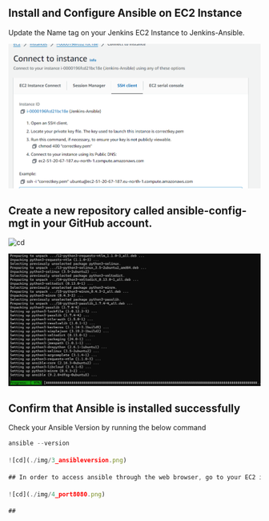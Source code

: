 ## Install and Configure Ansible on EC2 Instance
 Update the Name tag on your Jenkins EC2 Instance to Jenkins-Ansible.
   
![cd](./img/1_instance.png)

## Create a new repository called ansible-config-mgt in your GitHub account.

![cd](../img/2_ansibleconfig.png)

![cd](./img/2_ansibleinstallation.png)

## Confirm that Ansible is installed successfully
Check your Ansible Version by running the below command
```javascript
ansible --version

![cd](./img/3_ansibleversion.png)

## In order to access ansible through the web browser, go to your EC2 instance inbound rule and open TCP port 8080, IPV4 anywhere

![cd](./img/4_port8080.png)

## 


